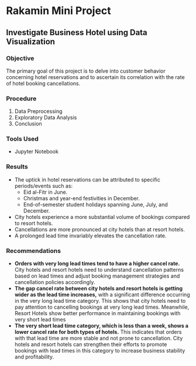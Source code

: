 # Rakamin Mini Project
## Investigate Business Hotel using Data Visualization

### **Objective**
The primary goal of this project is to delve into customer behavior concerning hotel reservations and to ascertain its correlation with the rate of hotel booking cancellations.

### **Procedure**
1. Data Preprocessing
2. Exploratory Data Analysis
3. Conclusion

### **Tools Used**
- Jupyter Notebook

### **Results**
- The uptick in hotel reservations can be attributed to specific periods/events such as:
  - Eid al-Fitr in June.
  - Christmas and year-end festivities in December.
  - End-of-semester student holidays spanning June, July, and December.
- City hotels experience a more substantial volume of bookings compared to resort hotels.
- Cancellations are more pronounced at city hotels than at resort hotels.
- A prolonged lead time invariably elevates the cancellation rate.

### **Recommendations**
- **Orders with very long lead times tend to have a higher cancel rate.** City hotels and resort hotels need to understand cancellation patterns based on lead times and adjust booking management strategies and cancellation policies accordingly.
- **The gap cancel rate between city hotels and resort hotels is getting wider as the lead time increases,** with a significant difference occurring in the very long lead time category. This shows that city hotels need to pay attention to cancelling bookings at very long lead times. Meanwhile, Resort Hotels show better performance in maintaining bookings with very short lead times
- **The very short lead time category, which is less than a week, shows a lower cancel rate for both types of hotels.** This indicates that orders with that lead time are more stable and not prone to cancellation. City hotels and resort hotels can strengthen their efforts to promote bookings with lead times in this category to increase business stability and profitability.
